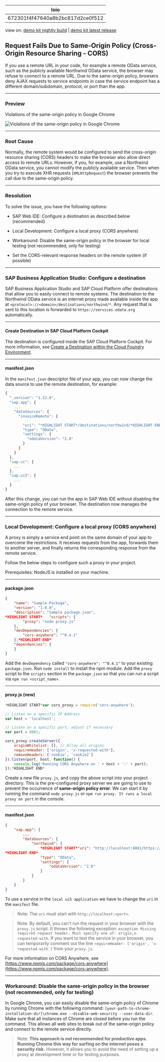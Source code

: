 <!-- copy672301f4f47640a8b2bc817d2ce0f512 -->

| loio |
| -----|
| 672301f4f47640a8b2bc817d2ce0f512 |

<div id="loio">

view on: [demo kit nightly build](https://openui5nightly.hana.ondemand.com/#/topic/672301f4f47640a8b2bc817d2ce0f512) | [demo kit latest release](https://openui5.hana.ondemand.com/#/topic/672301f4f47640a8b2bc817d2ce0f512)</div>

## Request Fails Due to Same-Origin Policy \(Cross-Origin Resource Sharing - CORS\)

If you use a remote URL in your code, for example a remote OData service, such as the publicly available Northwind OData service, the browser may refuse to connect to a remote URL. Due to the same-origin policy, browsers deny AJAX requests to service endpoints in case the service endpoint has a different domain/subdomain, protocol, or port than the app.

***

<a name="copy672301f4f47640a8b2bc817d2ce0f512__section_a3s_mvw_p1b"/>

### Preview

   
  
Violations of the same-origin policy in Google Chrome<a name="copy672301f4f47640a8b2bc817d2ce0f512__fig_jyf_f1k_c5"/>

 ![](loio2c36d72282e34903a97197783fe92122_HiRes.png "Violations of the same-origin policy in Google Chrome") 

***

<a name="copy672301f4f47640a8b2bc817d2ce0f512__section_q5w_mvw_p1b"/>

### Root Cause

Normally, the remote system would be configured to send the cross-origin resource sharing \(CORS\) headers to make the browser also allow direct access to remote URLs. However, if you, for example, use a Northwind OData service, you cannot modify the publicly available service. Then when you try to execute XHR requests \(`XMLHttpRequest`\) the browser prevents the call due to the same-origin policy.

***

<a name="copy672301f4f47640a8b2bc817d2ce0f512__section_v4n_mvw_p1b"/>

### Resolution

To solve the issue, you have the following options:

-   SAP Web IDE: Configure a destination as described below \(recommended\)

-   Local Development: Configure a local proxy \(CORS anywhere\)

-   Workaround: Disable the same-origin policy in the browser for local testing \(not recommended, only for testing\)

-   Set the CORS-relevant response headers on the remote system \(if possible\)


***

<a name="copy672301f4f47640a8b2bc817d2ce0f512__UsingHelperService"/>

### SAP Business Application Studio: Configure a destination

SAP Business Application Studio and SAP Cloud Platform offer destinations that allow you to easily connect to remote systems. The destination to the Northwind OData service is an internet proxy made available inside the app at `<protocol>://<domain>/destinations/northwind/*`. Any request that is sent to this location is forwarded to `https://services.odata.org` automatically.

***

#### Create Destination in SAP Cloud Platform Cockpit

The destination is configured inside the SAP Cloud Platform Cockpit. For more information, see [Create a Destination within the Cloud Foundry Environment](https://developers.sap.com/tutorials/cp-cf-create-destination.html).

***

#### manifest.json

In the `manifest.json` descriptor file of your app, you can now change the data source to use the remote destination, for example:

``` js
{
  "_version": "1.12.0",
  "sap.app": {
	...
	"dataSources": {
	  "invoiceRemote": {

		"uri": "*HIGHLIGHT START*/destinations/northwind/*HIGHLIGHT END*V2/Northwind/Northwind.svc/",
		"type": "OData",
		"settings": {
		  "odataVersion": "2.0"
		}
	  }
	}
  },
  "sap.ui": {
	...
  },
  "sap.ui5": {
	...
  }
}
```

After this change, you can run the app in SAP Web IDE without disabling the same-origin policy of your browser. The destination now manages the connection to the remote service.

***

<a name="copy672301f4f47640a8b2bc817d2ce0f512__CORSAnywhere"/>

### Local Development: Configure a local proxy \(CORS anywhere\)

A proxy is simply a service end point on the same domain of your app to overcome the restrictions. It receives requests from the app, forwards them to another server, and finally returns the corresponding response from the remote service.

Follow the below steps to configure such a proxy in your project.

Prerequisites: NodeJS is installed on your machine.

***

#### package.json

``` json
{
	"name": "Sample-Package",
	"version": "1.0.0",
	"description": "Sample package.json",
*HIGHLIGHT START*	"scripts": {
		"proxy": "node proxy.js"
	},
	"devDependencies": {
		"cors-anywhere": "^0.4.1"
	},*HIGHLIGHT END*
	"dependencies": {
	}
}
```

Add the `devDependency` called `"cors-anywhere": "^0.4.1"` to your existing `package.json`. Run `node install` to install the npm module. Add the `proxy` script to the `scripts` section in the `package.json` so that you can run a script via `npm run <script_name>`.

***

#### proxy.js \(new\)

``` js
*HIGHLIGHT START*var cors_proxy = require('cors-anywhere');

// Listen on a specific IP Address
var host = 'localhost';

// Listen on a specific port, adjust if necessary
var port = 8081;

cors_proxy.createServer({
	originWhitelist: [], // Allow all origins
	requireHeader: ['origin', 'x-requested-with'],
	removeHeaders: ['cookie', 'cookie2']
}).listen(port, host, function() {
	console.log('Running CORS Anywhere on ' + host + ':' + port);
});*HIGHLIGHT END*
```

Create a new file `proxy.js`, and copy the above script into your project directory. This is the pre-configured proxy server we are going to use to prevent the occurrence of **same-origin policy error**. We can start it by running the command `node proxy.js` or `npm run proxy. It runs a local proxy on port` in the console.

***

#### manifest.json

``` json
{
	"sap.app": {
		...
		"dataSources": {
			"northwind": {
				*HIGHLIGHT START*"uri": "http://localhost:8081/https://services.odata.org/V2/Northwind/Northwind.svc/",
*HIGHLIGHT END*
				"type": "OData",
				"settings": {
					"odataVersion": "2.0"
				}
			}
		}
	}
}
```

To use a service in the `local ui5 application` we have to change the `uri` in the `manifest` file.

> Note:
> The `uri` must start with `http://localhost:<port>`.
> 
> 

> Note:
> By default, you can't run the request in your browser with the `proxy.js` script. It throws the following exception: `exception Missing required request header. Must specify one of: origin,x-requested-with`. If you want to test the service in your browser, you can temporarily comment out the line `requireHeader: ['origin', 'x-requested-with']` from your `proxy.js`.
> 
> 

For more information on CORS Anywhere, see [https://www.npmjs.com/package/cors-anywhere](https://www.npmjs.com/package/cors-anywhere).

***

<a name="copy672301f4f47640a8b2bc817d2ce0f512__DisablingSameOriginPolicy"/>

### Workaround: Disable the same-origin policy in the browser \(not recommended, only for testing\)

In Google Chrome, you can easily disable the same-origin policy of Chrome by running Chrome with the following command: `[your-path-to-chrome-installation-dir]\chrome.exe --disable-web-security --user-data-dir`. Make sure that all instances of Chrome are closed before you run the command. This allows all web sites to break out of the same-origin policy and connect to the remote service directly.

> Note:
> **This approach is not recommended for productive apps. Running Chrome this way for surfing on the internet poses a security risk.** However, it allows you to avoid the need of setting up a proxy at development time or for testing purposes.
> 
> 

